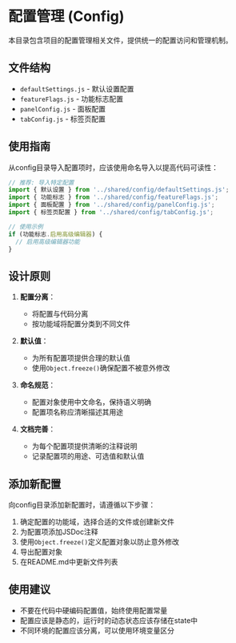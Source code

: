 # 配置管理 (Config)

本目录包含项目的配置管理相关文件，提供统一的配置访问和管理机制。

## 文件结构

- `defaultSettings.js` - 默认设置配置
- `featureFlags.js` - 功能标志配置
- `panelConfig.js` - 面板配置
- `tabConfig.js` - 标签页配置

## 使用指南

从config目录导入配置项时，应该使用命名导入以提高代码可读性：

```js
// 推荐: 导入特定配置
import { 默认设置 } from '../shared/config/defaultSettings.js';
import { 功能标志 } from '../shared/config/featureFlags.js';
import { 面板配置 } from '../shared/config/panelConfig.js';
import { 标签页配置 } from '../shared/config/tabConfig.js';

// 使用示例
if (功能标志.启用高级编辑器) {
  // 启用高级编辑器功能
}
```

## 设计原则

1. **配置分离**：
   - 将配置与代码分离
   - 按功能域将配置分类到不同文件

2. **默认值**：
   - 为所有配置项提供合理的默认值
   - 使用`Object.freeze()`确保配置不被意外修改

3. **命名规范**：
   - 配置对象使用中文命名，保持语义明确
   - 配置项名称应清晰描述其用途

4. **文档完善**：
   - 为每个配置项提供清晰的注释说明
   - 记录配置项的用途、可选值和默认值

## 添加新配置

向config目录添加新配置时，请遵循以下步骤：

1. 确定配置的功能域，选择合适的文件或创建新文件
2. 为配置项添加JSDoc注释
3. 使用`Object.freeze()`定义配置对象以防止意外修改
4. 导出配置对象
5. 在README.md中更新文件列表

## 使用建议

- 不要在代码中硬编码配置值，始终使用配置常量
- 配置应该是静态的，运行时的动态状态应该存储在state中
- 不同环境的配置应该分离，可以使用环境变量区分 